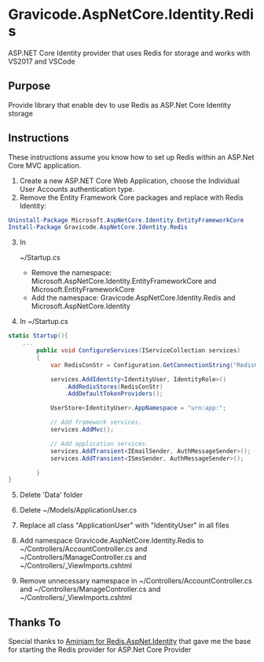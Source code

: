 Gravicode.AspNetCore.Identity.Redis
=====================

ASP.NET Core Identity provider that uses Redis for storage and works with VS2017 and VSCode

## Purpose ##

Provide library that enable dev to use Redis as ASP.Net Core Identity storage

## Instructions ##
These instructions assume you know how to set up Redis within an ASP.Net Core MVC application.

1. Create a new ASP.NET Core Web Application, choose the Individual User Accounts authentication type.
2. Remove the Entity Framework Core packages and replace with Redis Identity:

```PowerShell
Uninstall-Package Microsoft.AspNetCore.Identity.EntityFrameworkCore
Install-Package Gravicode.AspNetCore.Identity.Redis
```

3. In

	~/Startup.cs

    * Remove the namespace: Microsoft.AspNetCore.Identity.EntityFrameworkCore and Microsoft.EntityFrameworkCore
    * Add the namespace: Gravicode.AspNetCore.Identity.Redis and Microsoft.AspNetCore.Identity

4. In ~/Startup.cs

```C#
static Startup(){
	...
        public void ConfigureServices(IServiceCollection services)
        {
            var RedisConStr = Configuration.GetConnectionString("RedisConnectionString");

            services.AddIdentity<IdentityUser, IdentityRole>()
                .AddRedisStores(RedisConStr)
                .AddDefaultTokenProviders();

            UserStore<IdentityUser>.AppNamespace = "urn:app:";

            // Add framework services.
            services.AddMvc();

            // Add application services.
            services.AddTransient<IEmailSender, AuthMessageSender>();
            services.AddTransient<ISmsSender, AuthMessageSender>();

        }
}
```

5. Delete 'Data' folder

6. Delete ~/Models/ApplicationUser.cs

7. Replace all class "ApplicationUser" with "IdentityUser" in all files

8. Add namespace Gravicode.AspNetCore.Identity.Redis to ~/Controllers/AccountController.cs and ~/Controllers/ManageController.cs and ~/Controllers/_ViewImports.cshtml

9. Remove unnecessary namespace in ~/Controllers/AccountController.cs and ~/Controllers/ManageController.cs and ~/Controllers/_ViewImports.cshtml

## Thanks To ##

Special thanks to [Aminjam for Redis.AspNet.Identity](https://github.com/aminjam/Redis.AspNet.Identity) that gave me the base for starting the Redis provider for ASP.Net Core Provider

